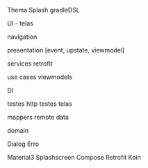 Thema
Splash
gradleDSL

UI - telas

navigation


presentation [event, upstate, viewmodel]


services
retrofit

use cases
viewmodels

DI

testes http
testes telas

mappers
remote data

domain


Dialog Erro

Material3
Splashscreen
Compose
Retrofit
Koin


